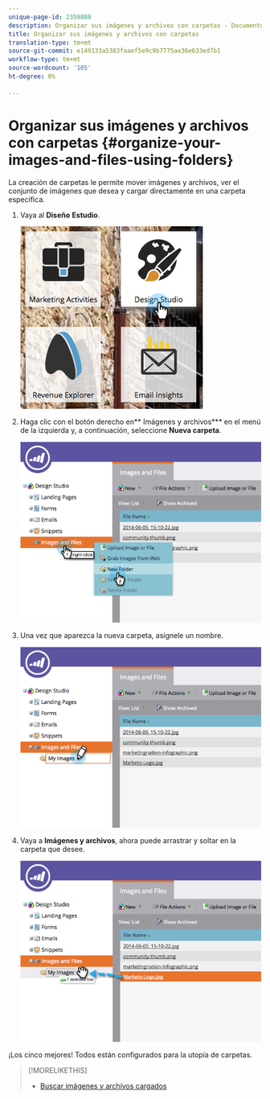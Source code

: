 ```yaml
---
unique-page-id: 2359880
description: Organizar sus imágenes y archivos con carpetas - Documentos de marketing - Documentación del producto
title: Organizar sus imágenes y archivos con carpetas
translation-type: tm+mt
source-git-commit: e149133a5383faaef5e9c9b7775ae36e633ed7b1
workflow-type: tm+mt
source-wordcount: '105'
ht-degree: 0%

---
```



# Organizar sus imágenes y archivos con carpetas {#organize-your-images-and-files-using-folders}

La creación de carpetas le permite mover imágenes y archivos, ver el conjunto de imágenes que desea y cargar directamente en una carpeta específica.

1. Vaya al **Diseño** **Estudio**.

   ![](assets/designstudio-7.png)

1. Haga clic con el botón derecho en** Imágenes y archivos*** en el menú de la izquierda y, a continuación, seleccione **Nueva carpeta**.

   ![](assets/image2014-9-16-11-3a25-3a45.png)

1. Una vez que aparezca la nueva carpeta, asígnele un nombre.

   ![](assets/image2014-9-16-11-3a25-3a53.png)

1. Vaya a **Imágenes y archivos**, ahora puede arrastrar y soltar en la carpeta que desee.

   ![](assets/image2014-9-16-11-3a26-3a0.png)

¡Los cinco mejores! Todos están configurados para la utopía de carpetas.

>[!MORELIKETHIS]
>
>* [Buscar imágenes y archivos cargados](search-uploaded-images-and-files.md)

>



